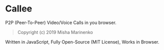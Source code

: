 # Callee
P2P (Peer-To-Peer) Video/Voice Calls in you browser.
> Copyright (c) 2019 Misha Marinenko

Written in JavaScript, Fully Open-Source (MIT License), Works in Browser.
